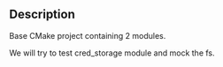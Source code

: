 ## Description

Base CMake project containing 2 modules.

We will try to test cred_storage module and mock the fs.